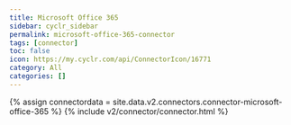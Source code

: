 ```yaml
---
title: Microsoft Office 365
sidebar: cyclr_sidebar
permalink: microsoft-office-365-connector
tags: [connector]
toc: false
icon: https://my.cyclr.com/api/ConnectorIcon/16771
category: All
categories: []
---
```

{% assign connectordata = site.data.v2.connectors.connector-microsoft-office-365 %}
{% include v2/connector/connector.html %}	